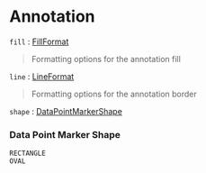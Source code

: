 # Annotation

`fill` : [FillFormat](chart-format.md#fill-format)
> Formatting options for the annotation fill

`line` : [LineFormat](chart-format.md#line-format)
> Formatting options for the annotation border

`shape` : [DataPointMarkerShape](#data-point-marker-shape)

### Data Point Marker Shape

	RECTANGLE
	OVAL